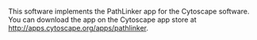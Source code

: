 This software implements the PathLinker app for the Cytoscape software. You can download the app on the Cytoscape app store at http://apps.cytoscape.org/apps/pathlinker.
